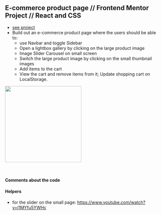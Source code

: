 ## E-commerce product page // Frontend Mentor Project // React and CSS

- [see project](sweta-e-commers-product-page-fm.netlify.app)
- Build out an e-commerce product page where the users should be able to:
  - use Navbar and toggle Sidebar
  - Open a lightbox gallery by clicking on the large product image
  - Image Slider Carousel on small screen
  - Switch the large product image by clicking on the small thumbnail images
  - Add items to the cart
  - View the cart and remove items from it; Update shopping cart on LocalStorage.

<p align-items: center>
    <img src='./readme-images/Screenshot-comments-01.png' width='250'>
</p>
<br/>

#### Comments about the code

#### Helpers

- for the slider on the small page: https://www.youtube.com/watch?v=l1MYfu5YWHc
